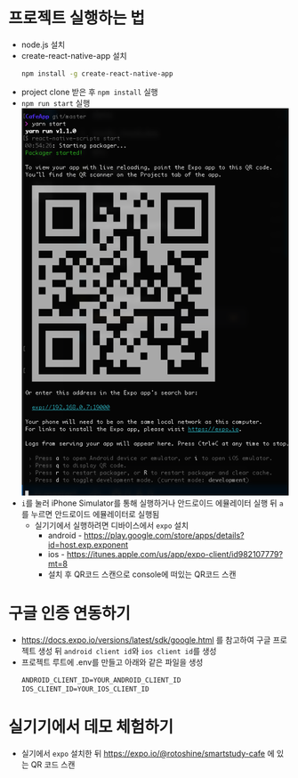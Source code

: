 # 프로젝트 실행하는 법

- node.js 설치
- create-react-native-app 설치
   ```sh
   npm install -g create-react-native-app
   ```
- project clone 받은 후 `npm install` 실행
- `npm run start` 실행
![Console Image](./docs/images/start.png)
- `i`를 눌러 iPhone Simulator를 통해 실행하거나 안드로이드 에뮬레이터 실행 뒤 `a`를 누르면 안드로이드 에뮬레이터로 실행됨
  - 실기기에서 실행하려면 디바이스에서 `expo` 설치
    - android - https://play.google.com/store/apps/details?id=host.exp.exponent
    - ios - https://itunes.apple.com/us/app/expo-client/id982107779?mt=8
    - 설치 후 QR코드 스캔으로 console에 떠있는 QR코드 스캔 

# 구글 인증 연동하기
- https://docs.expo.io/versions/latest/sdk/google.html 를 참고하여 구글 프로젝트 생성 뒤 `android client id`와 `ios client id`를 생성
- 프로젝트 루트에 .env를 만들고 아래와 같은 파일을 생성
  ```
  ANDROID_CLIENT_ID=YOUR_ANDROID_CLIENT_ID
  IOS_CLIENT_ID=YOUR_IOS_CLIENT_ID
  ``` 

# 실기기에서 데모 체험하기
- 실기에서 `expo` 설치한 뒤 https://expo.io/@rotoshine/smartstudy-cafe 에 있는 QR 코드 스캔